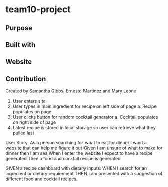 # team10-project

## Purpose

## Built with

## Website

## Contribution

Created by Samantha Gibbs, Ernesto Martinez and Mary Leone


1.	User enters site
2.	User types in main ingredient for recipe on left side of page
a.	Recipe populates on page
3.	User clicks button for random cocktail generator
a.	Cocktail populates on right side of page
4.	Latest recipe is stored in local storage so user can retrieve what they pulled last


User Story:
As a person searching for what to eat for dinner I want a website that can help me figure it out
Given I am unsure of what to make for dinner then I am sea
When I enter the website I expect to have a recipe generated
Then a food and cocktail recipe is generated 

GIVEN a recipe dashboard with dietary inputs.
WHEN I search for an ingredient or dietary requirement
THEN I am presented with a suggestion of different food and cocktail recipes.
